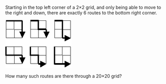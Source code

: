 Starting in the top left corner of a 2×2 grid, and only being able to move to the right and down, there are exactly 6 routes to the bottom right corner.

![latice paths example](./p015.gif)

How many such routes are there through a 20×20 grid?
